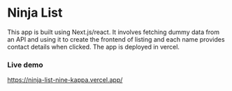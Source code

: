 # Ninja List
This app is built using Next.js/react. It involves fetching dummy data from an API and using it to create the frontend of listing and each name provides contact details when clicked. The app is deployed in vercel.

### Live demo
https://ninja-list-nine-kappa.vercel.app/